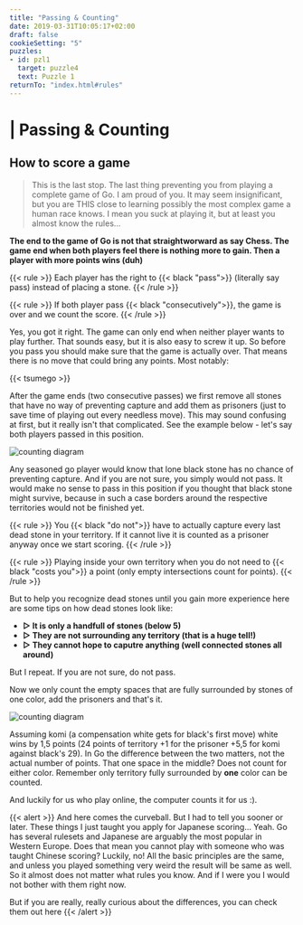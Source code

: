 ```yaml
---
title: "Passing & Counting"
date: 2019-03-31T10:05:17+02:00
draft: false
cookieSetting: "5"
puzzles:
- id: pzl1
  target: puzzle4
  text: Puzzle 1
returnTo: "index.html#rules"
---
```


# | Passing & Counting
## How to score a game

> This is the last stop. The last thing preventing you from playing a complete game of Go. I am proud of you. It may seem insignificant, but you are THIS close to learning possibly the most complex game a human race knows. I mean you suck at playing it, but at least you almost know the rules...

**The end to the game of Go is not that straightworward as say Chess. The game end when both players feel there is nothing more to gain. Then a player with more points wins (duh)**

{{< rule >}}
	Each player has the right to {{< black "pass">}} (literally say pass) instead of placing a stone.
{{< /rule >}}

{{< rule >}}
	If both player pass {{< black "consecutively">}}, the game is over and we count the score.
{{< /rule >}}

Yes, you got it right. The game can only end when neither player wants to play further.
That sounds easy, but it is also easy to screw it up. So before you pass you should make sure that the game is actually over. That means there is no move that could bring any points. Most notably: 

{{< tsumego >}}

After the game ends (two consecutive passes) we first remove all stones that have no way of preventing capture and add them as prisoners (just to save time of playing out every needless move). This may sound confusing at first, but it really isn't that complicated. See the example below - let's say both players passed in this position. 

![counting diagram](/images/counting.jpg)

Any seasoned go player would know that lone black stone has no chance of preventing capture. And if you are not sure, you simply would not pass. It would make no sense to pass in this position if you thought that black stone might survive, because in such a case borders around the respective territories would not be finished yet. 

{{< rule >}}
	You {{< black "do not">}} have to actually capture every last dead stone in your territory. If it cannot live it is counted as a prisoner anyway once we start scoring.
{{< /rule >}}

{{< rule >}}
	Playing inside your own territory when you do not need to {{< black "costs you">}} a point (only empty intersections count for points).
{{< /rule >}}

But to help you recognize dead stones until you gain more experience here are some tips on how dead stones look like:
 
* **▷ It is only a handfull of stones (below 5)**
* **▷ They are not surrounding any territory (that is a huge tell!)**
* **▷ They cannot hope to caputre anything (well connected stones all around)**

But I repeat. If you are not sure, do not pass.

Now we only count the empty spaces that are fully surrounded by stones of one color, add the prisoners and that's it.

![counting diagram](/images/counting2.jpg)

Assuming komi (a compensation white gets for black's first move) white wins by 1,5 points (24 points of territory +1 for the prisoner +5,5 for komi against black's 29). In Go the difference between the two matters, not the actual number of points. That one space in the middle? Does not count for either color. Remember only territory fully surrounded by **one** color can be counted. 

And luckily for us who play online, the computer counts it for us :).

{{< alert >}}
And here comes the curveball. But I had to tell you sooner or later. These things I just taught you apply for Japanese scoring... Yeah. Go has several rulesets and Japanese are arguably the most popular in Western Europe. Does that mean you cannot play with someone who was taught Chinese scoring? Luckily, no! All the basic principles are the same, and unless you played something very weird the result will be same as well. So it almost does not matter what rules you know. And if I were you I would not bother with them right now.

But if you are really, really curious about the differences, you can check them out here
{{< /alert >}}